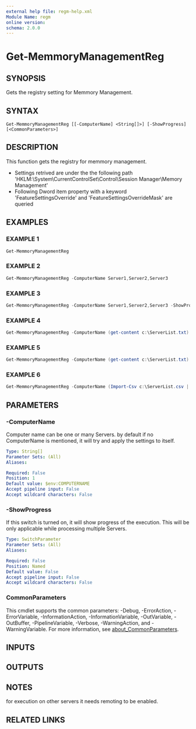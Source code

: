 ```yaml
---
external help file: regm-help.xml
Module Name: regm
online version:
schema: 2.0.0
---
```


# Get-MemmoryManagementReg

## SYNOPSIS
Gets the registry setting for Memmory Management.

## SYNTAX

```
Get-MemmoryManagementReg [[-ComputerName] <String[]>] [-ShowProgress] [<CommonParameters>]
```

## DESCRIPTION
This function gets the registry for memmory management.
- Settings retrived are under the the following path 'HKLM:\System\CurrentControlSet\Control\Session Manager\Memory Management'
- Following Dword item property with a keyword 'FeatureSettingsOverride' and 'FeatureSettingsOverrideMask' are queried

## EXAMPLES

### EXAMPLE 1
```powershell
Get-MemmoryManagementReg
```

### EXAMPLE 2
```powershell
Get-MemmoryManagementReg -ComputerName Server1,Server2,Server3
```

### EXAMPLE 3
```powershell
Get-MemmoryManagementReg -ComputerName Server1,Server2,Server3 -ShowProgress
```

### EXAMPLE 4
```powershell
Get-MemmoryManagementReg -ComputerName (get-content c:\ServerList.txt) -ShowProgress
```

### EXAMPLE 5
```powershell
Get-MemmoryManagementReg -ComputerName (get-content c:\ServerList.txt) -ShowProgress | Export-csv c:\Results.csv
```

### EXAMPLE 6
```powershell
Get-MemmoryManagementReg -ComputerName (Import-Csv c:\ServerList.csv | Select -ExpandProperty Servers) -ShowProgress | Export-csv c:\Results.csv
```

## PARAMETERS

### -ComputerName
Computer name can be one or many Servers.
by default if no ComputerName is mentioned, it will try and apply the settings to itself.

```yaml
Type: String[]
Parameter Sets: (All)
Aliases:

Required: False
Position: 1
Default value: $env:COMPUTERNAME
Accept pipeline input: False
Accept wildcard characters: False
```

### -ShowProgress
If this switch is turned on, it will show progress of the execution.
This will be only applicable while processing multiple Servers.

```yaml
Type: SwitchParameter
Parameter Sets: (All)
Aliases:

Required: False
Position: Named
Default value: False
Accept pipeline input: False
Accept wildcard characters: False
```

### CommonParameters
This cmdlet supports the common parameters: -Debug, -ErrorAction, -ErrorVariable, -InformationAction, -InformationVariable, -OutVariable, -OutBuffer, -PipelineVariable, -Verbose, -WarningAction, and -WarningVariable. For more information, see [about_CommonParameters](http://go.microsoft.com/fwlink/?LinkID=113216).

## INPUTS

## OUTPUTS

## NOTES
for execution on other servers it needs remoting to be enabled.

## RELATED LINKS
